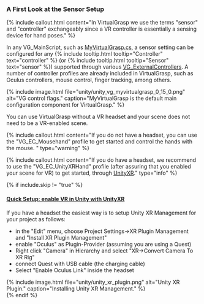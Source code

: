 ### A First Look at the Sensor Setup

{% include callout.html content="In VirtualGrasp we use the terms \"sensor\" and \"controller\" exchangeably since a VR controller is essentially a sensing device for hand poses." %}

In any VG_MainScript, such as [MyVirtualGrasp.cs](unity_component_myvirtualgrasp.0.15.0.html), a sensor setting can be configured for any {% include tooltip.html tooltip="Controller" text="controller" %} (or {% include tooltip.html tooltip="Sensor" text="sensor" %}) supported through various [VG_ExternalControllers](unity_component_vgexternalcontrollermanager.0.15.0.html). A number of controller profiles are already included in VirtualGrasp, such as Oculus controllers, mouse control, finger tracking, among others. 

{% include image.html file="unity/unity_vg_myvirtualgrasp_0_15_0.png" alt="VG control flags." caption="MyVirtualGrasp is the default main configuration component for VirtualGrasp." %}

You can use VirtualGrasp without a VR headset and your scene does not need to be a VR-enabled scene. 

{% include callout.html content="If you do not have a headset, you can use the \"VG_EC_Mousehand\" profile to get started and control the hands with the mouse. " type="warning" %}

{% include callout.html content="If you do have a headset, we recommend to use the \"VG_EC_UnityXRHand\" profile (after assuring that you enabled your scene for VR) to get started, through [UnityXR](https://docs.unity3d.com/Manual/XR.0.15.0.html)." type="info" %}

<!--See [AutoSetup & Sensors](unity_component_myvirtualgrasp.0.15.0.html#autosetup--sensors) to learn more details about sensor setup.-->

{% if include.skip != "true" %}
<div class="panel-group" id="accordion1">
    <div class="panel panel-default">
        <div class="panel-heading">
            <h4 class="panel-title">
                <a class="noCrossRef accordion-toggle" data-toggle="collapse" data-parent="#accordion1" href="#collapseOne1">Quick Setup: enable VR in Unity with UnityXR</a>
            </h4>
        </div>
        <div id="collapseOne1" class="panel-collapse collapse noCrossRef">
            <div class="panel-body">
                If you have a headset the easiest way is to setup Unity XR Management for your project as follows:
                <ul>
                <li> in the "Edit" menu, choose Project Settings→XR Plugin Management and "Install XR Plugin Management"</li>
                <li> enable "Oculus" as Plugin-Provider (assuming you are using a Quest)</li>
                <li> Right click "Camera" in Hierarchy and select "XR→Convert Camera To XR Rig"</li>
                <li> connect Quest with USB cable (the charging cable)</li>
                <li> Select "Enable Oculus Link" inside the headset</li>
                </ul>
                {% include image.html file="unity/unity_xr_plugin.png" alt="Unity XR Plugin." caption="Installing Unity XR Management." %}
            </div>
        </div>
    </div>
</div>
{% endif %}
